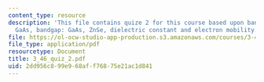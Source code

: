 ```yaml
---
content_type: resource
description: 'This file contains quize 2 for this course based upon bandgap: AlP and
  GaAs, bandgap: GaAs, ZnSe, dielectric constant and electron mobility.'
file: https://ol-ocw-studio-app-production.s3.amazonaws.com/courses/3-46-photonic-materials-and-devices-spring-2006/2dd956c899e968aff76875e21ac1d841_3_46_quiz_2.pdf
file_type: application/pdf
resourcetype: Document
title: 3_46_quiz_2.pdf
uid: 2dd956c8-99e9-68af-f768-75e21ac1d841
---
```

